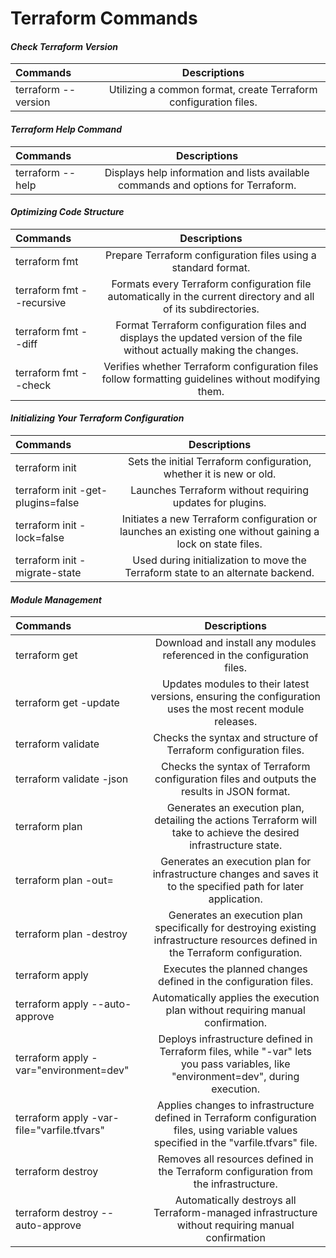 # Terraform Commands


#### _Check Terraform Version_

| Commands |  Descriptions  |
|:-----|:--------:|
| terraform --version  | Utilizing a common format, create Terraform configuration files. |

#### _Terraform Help Command_

| Commands |  Descriptions  |
|:-----|:--------:|
| terraform --help  | Displays help information and lists available commands and options for Terraform. |

#### _Optimizing Code Structure_

| Commands |  Descriptions  |
|:-----|:--------:|
| terraform fmt  | Prepare Terraform configuration files using a standard format. |
| terraform fmt --recursive | Formats every Terraform configuration file automatically in the current directory and all of its subdirectories.|
|terraform fmt --diff | Format Terraform configuration files and displays the updated version of the file without actually making the changes.|
| terraform fmt --check | Verifies whether Terraform configuration files follow formatting guidelines without modifying them. |

#### _Initializing Your Terraform Configuration_
| Commands |  Descriptions  |
|:-----|:--------:|
| terraform init  | Sets the initial Terraform configuration, whether it is new or old. |
| terraform init -get-plugins=false | Launches Terraform without requiring updates for plugins. |
| terraform init -lock=false | Initiates a new Terraform configuration or launches an existing one without gaining a lock on state files. |
| terraform init -migrate-state | Used during initialization to move the Terraform state to an alternate backend. |

#### _Module Management_

| Commands |  Descriptions  |
|:-----|:--------:|
| terraform get  | Download and install any modules referenced in the configuration files. |
| terraform get -update | Updates modules to their latest versions, ensuring the configuration uses the most recent module releases. |
| terraform validate | Checks the syntax and structure of Terraform configuration files.|
| terraform validate -json | Checks the syntax of Terraform configuration files and outputs the results in JSON format. |
| terraform plan | Generates an execution plan, detailing the actions Terraform will take to achieve the desired infrastructure state. |
| terraform plan -out=<path> | Generates an execution plan for infrastructure changes and saves it to the specified path for later application. |
| terraform plan -destroy | Generates an execution plan specifically for destroying existing infrastructure resources defined in the Terraform configuration. |
| terraform apply | Executes the planned changes defined in the configuration files. |
| terraform apply --auto-approve | Automatically applies the execution plan without requiring manual confirmation.|
| terraform apply -var="environment=dev" | Deploys infrastructure defined in Terraform files, while "-var" lets you pass variables, like "environment=dev", during execution.|
| terraform apply -var-file="varfile.tfvars" | Applies changes to infrastructure defined in Terraform configuration files, using variable values specified in the "varfile.tfvars" file.|
| terraform destroy | Removes all resources defined in the Terraform configuration from the infrastructure. |
| terraform destroy --auto-approve | Automatically destroys all Terraform-managed infrastructure without requiring manual confirmation |